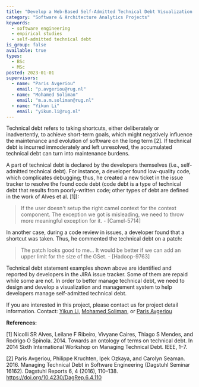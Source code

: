 ```yaml
---
title: "Develop a Web-Based Self-Admitted Technical Debt Visualization and Management System"
category: "Software & Architecture Analytics Projects"
keywords:
  - software engineering
  - empirical studies
  - self-admitted technical debt
is_group: false
available: true
types:
  - BSc
  - MSc
posted: 2023-01-01
supervisors:
  - name: "Paris Avgeriou"
    email: "p.avgeriou@rug.nl"
  - name: "Mohamed Soliman"
    email: "m.a.m.soliman@rug.nl"
  - name: "Yikun Li"
    email: "yikun.li@rug.nl"
---
```


Technical debt refers to taking shortcuts, either deliberately or inadvertently, to achieve short-term goals, which might negatively influence the maintenance and evolution of software on the long term [2]. If technical debt is incurred immoderately and left unresolved, the accumulated technical debt can turn into maintenance burdens.

A part of technical debt is declared by the developers themselves (i.e., self-admitted technical debt). For instance, a developer found low-quality code, which complicates debugging; thus, he created a new ticket in the issue tracker to resolve the found code debt (code debt is a type of technical debt that results from poorly-written code; other types of debt are defined in the work of Alves et al. [1]):

>   If the user doesn't setup the right camel context for the context component.
>   The exception we got is misleading, we need to throw more meaningful 
>   exception for it. - [Camel-5714]

In another case, during a code review in issues, a developer found that a shortcut was taken. Thus, he commented the technical debt on a patch:

>   The patch looks good to me... It would be better if we can add an upper limit
>   for the size of the GSet. - [Hadoop-9763]

Technical debt statement examples shown above are identified and reported by developers in the JIRA issue tracker. Some of them are repaid while some are not. In order to better manage technical debt, we need to design and develop a visualization and management system to help developers manage self-admitted technical debt.

If you are interested in this project, please contact us for project detail information. Contact: [Yikun Li](mailto:yikun.li@rug.nl), [Mohamed Soliman](mailto:m.a.m.soliman@rug.nl), or [Paris Avgeriou](mailto:p.avgeriou@rug.nl)

**References:**

[1] Nicolli SR Alves, Leilane F Ribeiro, Vivyane Caires, Thiago S Mendes, and Rodrigo O Spínola. 2014. Towards an ontology of terms on technical debt. In 2014 Sixth International Workshop on Managing Technical Debt. IEEE, 1–7.

[2] Paris Avgeriou, Philippe Kruchten, Ipek Ozkaya, and Carolyn Seaman. 2016. Managing Technical Debt in Software Engineering (Dagstuhl Seminar 16162). Dagstuhl Reports 6, 4 (2016), 110–138. https://doi.org/10.4230/DagRep.6.4.110